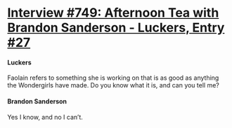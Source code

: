 # [Interview #749: Afternoon Tea with Brandon Sanderson - Luckers, Entry #27](https://www.theoryland.com/intvmain.php?i=749#27)

#### Luckers

Faolain refers to something she is working on that is as good as anything the Wondergirls have made. Do you know what it is, and can you tell me?

#### Brandon Sanderson

Yes I know, and no I can’t.

